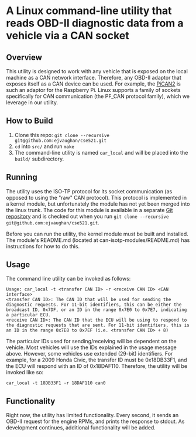 # A Linux command-line utility that reads OBD-II diagnostic data from a vehicle via a CAN socket

## Overview

This utility is designed to work with any vehicle that is exposed on the local machine as a CAN network interface. Therefore, any OBD-II adaptor that exposes itself as a CAN device can be used. For example, the [PiCAN2](http://skpang.co.uk/catalog/pican2-canbus-board-for-raspberry-pi-23-p-1475.html) is such an adaptor for the Raspberry Pi. Linux supports a family of sockets specifically for CAN communication (the PF_CAN protocol family), which we leverage in our utility.

## How to Build

1. Clone this repo: `git clone --recursive git@github.com:ejvaughan/cse521.git`
2. `cd` into `src/` and run `make`
3. The command-line utility is named `car_local` and will be placed into the `build/` subdirectory.

## Running

The utility uses the ISO-TP protocol for its socket communication (as opposed to using the "raw" CAN protocol). This protocol is implemented in a kernel module, but unfortunately the module has not yet been merged into the linux trunk. The code for this module is available in a separate [Git repository](https://github.com/hartkopp/can-isotp-modules) and is checked out when you run `git clone --recursive git@github.com:ejvaughan/cse521.git`.

Before you can run the utility, the kernel module must be built and installed. The module's README.md (located at can-isotp-modules/README.md) has instructions for how to do this.

## Usage

The command line utility can be invoked as follows:

    Usage: car_local -t <transfer CAN ID> -r <receive CAN ID> <CAN interface>
	<transfer CAN ID>: The CAN ID that will be used for sending the diagnostic requests. For 11-bit identifiers, this can be either the broadcast ID, 0x7DF, or an ID in the range 0x7E0 to 0x7E7, indicating a particular ECU.
	<receive CAN ID>: The CAN ID that the ECU will be using to respond to the diagnostic requests that are sent. For 11-bit identifiers, this is an ID in the range 0x7E8 to 0x7EF (i.e. <transfer CAN ID> + 8)

The particular IDs used for sending/receiving will be dependent on the vehicle. Most vehicles will use the IDs explained in the usage message above. However, some vehicles use extended (29-bit) identifiers. For example, for a 2009 Honda Civic, the transfer ID must be 0x18DB33F1, and the ECU will respond with an ID of 0x18DAF110. Therefore, the utility will be invoked like so:

    car_local -t 18DB33F1 -r 18DAF110 can0

## Functionality

Right now, the utility has limited functionality. Every second, it sends an OBD-II request for the engine RPMs, and prints the response to stdout. As development continues, additional functionality will be added.
